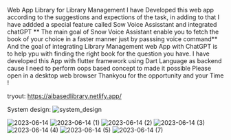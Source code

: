 Web App Library for Library Management 
  I have Developed this web app according to the suggestions and expections of the task, in adding to that I have addded a special feature called Sow Voice
Assisstant and integrated chatGPT
 ** The main goal of Snow Voice Assistant enable you to fetch the book of your choice in a faster manner just by passsing voice command**
  And the goal of integrating Library Management web App with ChatGPT is to help ypu with finding the right book for the question you have.
  I have developed this App with flutter framework using Dart Language as backend cause I need to perform oops based concept to made it possible
  Please open in a desktop web browser
  Thankyou for the opportunity and your Time ! 
  
  tryout: https://aibasedlibrary.netlify.app/
  
System design:
![system_design](https://github.com/TrueAlphakavi/Devrev_webapp/assets/91963588/eff141de-d958-4ecd-9f3b-9cbb9a0aa927)

![2023-06-14](https://github.com/TrueAlphakavi/Devrev_webapp/assets/91963588/d8d68b0f-4e2a-4b1f-8098-aae9d041f543)
![2023-06-14 (1)](https://github.com/TrueAlphakavi/Devrev_webapp/assets/91963588/ad611731-3300-4e60-a40b-7d3a1c16af51)
![2023-06-14 (2)](https://github.com/TrueAlphakavi/Devrev_webapp/assets/91963588/e307a20f-ef5b-42e3-a126-394ab67c2ab9)
![2023-06-14 (3)](https://github.com/TrueAlphakavi/Devrev_webapp/assets/91963588/804dfb71-f696-4a71-8afb-cb334289898e)
![2023-06-14 (4)](https://github.com/TrueAlphakavi/Devrev_webapp/assets/91963588/9613e308-f33a-4196-8b6a-ff17b4661041)
![2023-06-14 (5)](https://github.com/TrueAlphakavi/Devrev_webapp/assets/91963588/069e69c0-9a18-4533-b592-906bf821ba7c)
![2023-06-14 (7)](https://github.com/TrueAlphakavi/Devrev_webapp/assets/91963588/e2dc9a8e-9fa6-4d97-9087-6bf6d743ced2)
